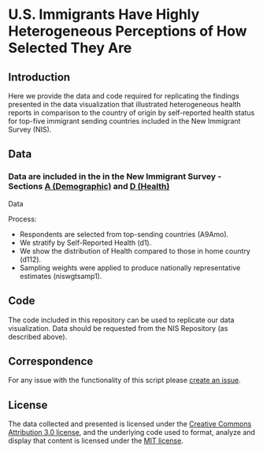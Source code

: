 # U.S. Immigrants Have Highly Heterogeneous Perceptions of How Selected They Are

## Introduction
Here we provide the data and code required for replicating the findings presented in the data visualization that illustrated heterogeneous health reports in comparison to the country of origin by self-reported health status for top-five immigrant sending countries included in the New Immigrant Survey (NIS). 

## Data 
### Data are included in the in the New Immigrant Survey - Sections [A (Demographic)](https://nis.princeton.edu/downloads/codebook/Adult/A-adult-codebook.pdf) and [D (Health)](https://nis.princeton.edu/downloads/codebook/Adult/D-adult-codebook.pdf)

Data

Process: 

* Respondents are selected from top-sending countries (A9Amo).
* We stratify by Self-Reported Health (d1).
* We show the distribution of Health compared to those in home country (d112).
* Sampling weights were applied to produce nationally representative estimates (niswgtsamp1).

## Code
The code included in this repository can be used to replicate our data visualization. Data should be requested from the NIS Repository (as described above). 

## Correspondence
For any issue with the functionality of this script please [create an issue](https://github.com/alexisrsantos/immigrant_selection/issues).

## License
The data collected and presented is licensed under the [Creative Commons Attribution 3.0 license](http://creativecommons.org/licenses/by/3.0/us/deed.en_US), and the underlying code used to format, analyze and display that content is licensed under the [MIT license](http://opensource.org/licenses/mit-license.php).


